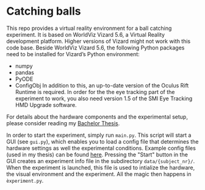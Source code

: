 # Catching balls
This repo provides a virtual reality environment for a ball catching experiment. It is based on WorldViz Vizard 5.6, a Virtual Reality development platform. Higher versions of Vizard might not work with this code base. Beside WorldViz Vizard 5.6, the following Python
packages need to be installed for Vizard’s Python environment:
- numpy
- pandas
- PyODE
- ConfigObj
In addition to this, an up-to-date version of the Oculus Rift Runtime is required. In order for the the eye tracking part of the experiment to work, you also need version 1.5 of the SMI Eye Tracking HMD Upgrade software.

For details about the hardware components and the experimental setup, please consider reading my [Bachelor Thesis](https://github.com/dominikstrb/catchingballs/blob/master/thesis.pdf).

In order to start the experiment, simply run `main.py`. This script will start a GUI (see `gui.py`), which enables you to load a config file that determines the hardware settings as well the experimental conditions. Example config files (used in my thesis) can be found [here](https://github.com/dominikstrb/catchingballs/blob/master/config). Pressing the "Start" button in the GUI creates an experiment info file in the subdirectory `data/{subject_nr}/`. When the experiment is launched, this file is used to intialize the hardware, the visual environment and the experiment. All the magic then happens in `èxperiment.py`.
